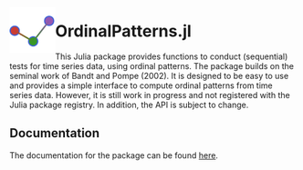 <a ><img src='docs/op_logo.svg' align="left" height="80" /></a>

#  OrdinalPatterns.jl 


This Julia package provides functions to conduct (sequential) tests for time series data, using ordinal patterns. The package builds on the seminal work of Bandt and Pompe (2002). It is designed to be easy to use and provides a simple interface to compute ordinal patterns from time series data. However, it is still work in progress and not registered with the Julia package registry. In addition, the API is subject to change. 

## Documentation
The documentation for the package can be found [here](https://adaemmerp.github.io/OrdinalPatterns.jl).
